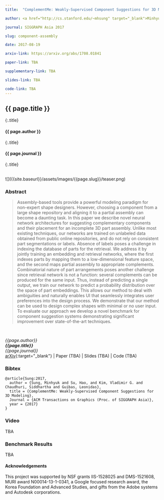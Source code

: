 ```yaml
---
title:  "ComplementMe: Weakly-Supervised Component Suggestions for 3D Modeling"

author: <a href="http://cs.stanford.edu/~mhsung" target="_blank">Minhyuk Sung</a>, <a href="http://ai.stanford.edu/~haosu/" target="_blank">Hao Su</a>, <a href="http://vova.kim" target="_blank">Vladimir G. Kim</a>, <a href="https://www.cse.iitb.ac.in/~sidch/" target="_blank">Siddhartha Chaudhuri</a>, and <a href="https://geometry.stanford.edu/member/guibas/" target="_blank:">Leonidas Guibas</a>

journal: SIGGRAPH Asia 2017

slug: component-assembly

date: 2017-08-19

arxiv-link: https://arxiv.org/abs/1708.01841

paper-link: TBA

supplementary-link: TBA

slides-link: TBA

code-link: TBA
---
```



## {{ page.title }}
{:.title}
#### {{ page.author }}
{:.title}
#### {{ page.journal }}
{:.title}

<br />
![]({{site.baseurl}}/assets/images/{{page.slug}}/teaser.png)

### Abstract
>Assembly-based tools provide a powerful modeling paradigm for non-expert shape designers. However, choosing a component from a large shape repository and aligning it to a partial assembly can become a daunting task. In this paper we describe novel neural network architectures for suggesting complementary components and their placement for an incomplete 3D part assembly. Unlike most existing techniques, our networks are trained on unlabeled data obtained from public online repositories, and do not rely on consistent part segmentations or labels. Absence of labels poses a challenge in indexing the database of parts for the retrieval. We address it by jointly training an embedding and retrieval networks, where the first indexes parts by mapping them to a low-dimensional feature space, and the second maps partial assembly to appropriate complements. Combinatorial nature of part arrangements poses another challenge since retrieval network is not a function: several complements can be produced for the same input. Thus, instead of predicting a single output, we train our network to predict a probability distribution over the space of part embeddings. This allows our method to deal with ambiguities and naturally enables UI that seamlessly integrates user preferences into the design process. We demonstrate that our method can be used to design complex shapes with minimal or no user input. To evaluate our approach we develop a novel benchmark for component suggestion systems demonstrating significant improvement over state-of-the-art techniques.
<br />

*{{page.author}}<br>
**{{page.title}}**<br>
{{page.journal}}*<br>
[arXiv]({{page.arxiv-link}}){:target="_blank"}  |  Paper (TBA)  |  Slides (TBA)  |  Code (TBA)

### Bibtex
```
@article{Sung:2017,
  author = {Sung, Minhyuk and Su, Hao, and Kim, Vladimir G. and Chaudhuri, Siddhartha and Guibas, Leonidas},
  title = {ComplementMe: Weakly-Supervised Component Suggestions for 3D Modeling},
  Journal = {ACM Transactions on Graphics (Proc. of SIGGRAPH Asia)}, 
  year = {2017}
}
```

### Video
TBA

### Benchmark Results
TBA

#### Acknowledgements
This project was supported by NSF grants IIS-1528025 and DMS-1521608, MURI award N00014-13-1-0341, a Google focused research award, the Korea Foundation and Advanced Studies, and gifts from the Adobe systems and Autodesk corporations.

<br />
